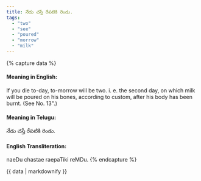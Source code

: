 ```yaml
---
title: నేడు చస్తే రేపటికి రెండు.
tags:
  - "two"
  - "see"
  - "poured"
  - "morrow"
  - "milk"
---
```


{% capture data %}
#### Meaning in English:
If you die to-day, to-morrow will be two.
i. e. the second day, on which milk will be poured on his bones, according to custom, after his body has been burnt.
(See No. 13".)

#### Meaning in Telugu:
నేడు చస్తే రేపటికి రెండు.

#### English Transliteration:
naeDu chastae raepaTiki reMDu.
{% endcapture %}

{{ data | markdownify }}

